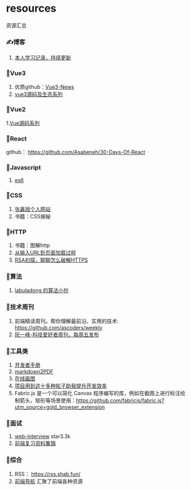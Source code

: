 # resources
资源汇总


### ✍博客
1. [本人学习记录，持续更新](https://liuhp.github.io/)


### 🌺Vue3
1. 优质github：[Vue3-News](https://github.com/vue3/vue3-News)
2. [vue3源码及生态系列](https://vue3js.cn/)


### 🐶Vue2
 1.[Vue源码系列](https://vue-js.com/learn-vue/start/#_2-%E5%AD%A6%E4%B9%A0%E8%A7%84%E5%88%92)



### 🐒React

github： https://github.com/Asabeneh/30-Days-Of-React 

### 👑Javascript
1. [es6](https://es6.ruanyifeng.com/)

### 🙉CSS
1. [张鑫旭个人网站](https://www.zhangxinxu.com/wordpress/)
2. 书籍：CSS揭秘

### 🐷HTTP

1. 书籍：图解http
2. [从输入URL到页面加载过程](https://zhongmeizhi.github.io/fed-note/browser/page_load.html)
3. [RSA初探，聊聊怎么破解HTTPS](https://juejin.cn/post/6844904087205445640)

### 🍋算法
1. [labuladong 的算法小抄](https://labuladong.github.io/algo/)

### 🦁技术周刊
1. 前端精读周刊。帮你理解最前沿、实用的技术: https://github.com/ascoders/weekly
2. [阮一峰-科技爱好者周刊，每周五发布](https://github.com/ruanyf/weekly)


### 🐯工具类
1. [开发者手册](https://cloud.tencent.com/developer/devdocs)
2. [markdown2PDF](https://md2pdf.netlify.app/)
3. [在线画图](https://excalidraw.com/)
4. [项目用到这十多种轮子助我提升开发效率](https://juejin.cn/post/7012012633180078117?utm_source=gold_browser_extension#heading-17)
5. Fabric.js 是一个可以简化 Canvas 程序编写的库，例如在截图上进行标注绘制箭头，矩形等场景使用：https://github.com/fabricjs/fabric.js?utm_source=gold_browser_extension

### 🤡面试
1. [web-interview](https://github.com/febobo/web-interview)  star3.3k
2. [前端复习资料集锦](https://github.com/CavsZhouyou/Front-End-Interview-Notebook)

### 🐼综合
1. RSS： https://rss.shab.fun/
2. [前端导航](https://www.kwgg2020.com/#) 汇聚了前端各种资源
